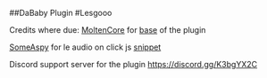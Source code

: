 ##DaBaby Plugin
#Lesgooo

Credits where due:
[MoltenCore](https://github.com/MoltenCoreDev) for [base](https://github.com/MoltenCoreDev/amogus) of the plugin


[SomeAspy](https://github.com/SomeAspy) for le audio on click js [snippet](https://discord.com/channels/538759280057122817/755005784999329883/791508414643568661)



Discord support server for the plugin
https://discord.gg/K3bgYX2C